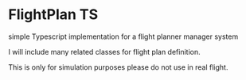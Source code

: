 # FlightPlan TS

simple Typescript implementation for a flight planner manager system

I will include many related classes for flight plan definition.

This is only for simulation purposes please do not use in real flight.